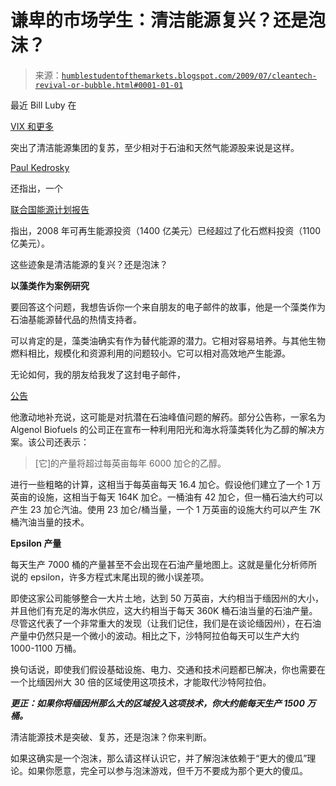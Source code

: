<!--yml

类别：未分类

date: 2024-05-18 00:50:49

-->

# 谦卑的市场学生：清洁能源复兴？还是泡沫？

> 来源：[`humblestudentofthemarkets.blogspot.com/2009/07/cleantech-revival-or-bubble.html#0001-01-01`](https://humblestudentofthemarkets.blogspot.com/2009/07/cleantech-revival-or-bubble.html#0001-01-01)

最近 Bill Luby 在

[VIX 和更多](http://vixandmore.blogspot.com/2009/06/clean-vs-not-so-clean-energy.html)

突出了清洁能源集团的复苏，至少相对于石油和天然气能源股来说是这样。

[Paul Kedrosky](http://paul.kedrosky.com/archives/2009/06/qotd_renewables.html)

还指出，一个

[联合国能源计划报告](http://www.unep.org/publications/search/pub_details_s.asp?ID=4028)

指出，2008 年可再生能源投资（1400 亿美元）已经超过了化石燃料投资（1100 亿美元）。

这些迹象是清洁能源的复兴？还是泡沫？

**以藻类作为案例研究**

要回答这个问题，我想告诉你一个来自朋友的电子邮件的故事，他是一个藻类作为石油基能源替代品的热情支持者。

可以肯定的是，藻类油确实有作为替代能源的潜力。它相对容易培养。与其他生物燃料相比，规模化和资源利用的问题较小。它可以相对高效地产生能源。

无论如何，我的朋友给我发了这封电子邮件，

[公告](http://www.algenolbiofuels.com/default.html)

他激动地补充说，这可能是对抗潜在石油峰值问题的解药。部分公告称，一家名为 Algenol Biofuels 的公司正在宣布一种利用阳光和海水将藻类转化为乙醇的解决方案。该公司还表示：

> [它]的产量将超过每英亩每年 6000 加仑的乙醇。

进行一些粗略的计算，这相当于每英亩每天 16.4 加仑。假设他们建立了一个 1 万英亩的设施，这相当于每天 164K 加仑。一桶油有 42 加仑，但一桶石油大约可以产生 23 加仑汽油。使用 23 加仑/桶当量，一个 1 万英亩的设施大约可以产生 7K 桶汽油当量的技术。

**Epsilon 产量**

每天生产 7000 桶的产量甚至不会出现在石油产量地图上。这就是量化分析师所说的 epsilon，许多方程式末尾出现的微小误差项。

即使这家公司能够整合一大片土地，达到 50 万英亩，大约相当于缅因州的大小，并且他们有充足的海水供应，这大约相当于每天 360K 桶石油当量的石油产量。尽管这代表了一个非常重大的发现（让我们记住，我们是在谈论缅因州），在石油产量中仍然只是一个微小的波动。相比之下，沙特阿拉伯每天可以生产大约 1000-1100 万桶。

换句话说，即使我们假设基础设施、电力、交通和技术问题都已解决，你也需要在一个比缅因州大 30 倍的区域使用这项技术，才能取代沙特阿拉伯。

***更正：如果你将缅因州那么大的区域投入这项技术，你大约能每天生产 1500 万桶。***

清洁能源技术是突破、复苏，还是泡沫？你来判断。

如果这确实是一个泡沫，那么请这样认识它，并了解泡沫依赖于“更大的傻瓜”理论。如果你愿意，完全可以参与泡沫游戏，但千万不要成为那个更大的傻瓜。
